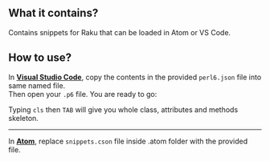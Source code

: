 ## What it contains?
Contains snippets for Raku that can be loaded in Atom or VS Code.

## How to use?

In **[Visual Studio Code](https://code.visualstudio.com/)**, copy the contents in the provided `perl6.json` file into same named file.  
Then open your `.p6` file. You are ready to go:

Typing `cls` then `TAB` will give you whole class, attributes and methods skeleton.

----

In **[Atom](https://atom.io/)**, replace `snippets.cson` file inside .atom folder with the provided file.


